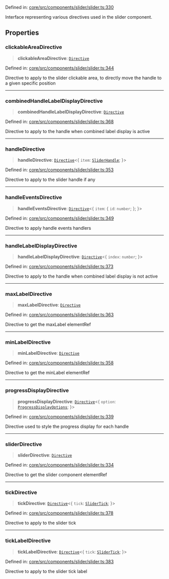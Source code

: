 Defined in: [core/src/components/slider/slider.ts:330](https://github.com/AmadeusITGroup/AgnosUI/blob/2594f3ac31710324e25ebc056257e07a3284788b/core/src/components/slider/slider.ts#L330)

Interface representing various directives used in the slider component.

## Properties

### clickableAreaDirective

> **clickableAreaDirective**: [`Directive`](../type-aliases/Directive.md)

Defined in: [core/src/components/slider/slider.ts:344](https://github.com/AmadeusITGroup/AgnosUI/blob/2594f3ac31710324e25ebc056257e07a3284788b/core/src/components/slider/slider.ts#L344)

Directive to apply to the slider clickable area, to directly move the handle to a given specific position

***

### combinedHandleLabelDisplayDirective

> **combinedHandleLabelDisplayDirective**: [`Directive`](../type-aliases/Directive.md)

Defined in: [core/src/components/slider/slider.ts:368](https://github.com/AmadeusITGroup/AgnosUI/blob/2594f3ac31710324e25ebc056257e07a3284788b/core/src/components/slider/slider.ts#L368)

Directive to apply to the handle when combined label display is active

***

### handleDirective

> **handleDirective**: [`Directive`](../type-aliases/Directive.md)\<\{ `item`: [`SliderHandle`](SliderHandle.md); \}\>

Defined in: [core/src/components/slider/slider.ts:353](https://github.com/AmadeusITGroup/AgnosUI/blob/2594f3ac31710324e25ebc056257e07a3284788b/core/src/components/slider/slider.ts#L353)

Directive to apply to the slider handle if any

***

### handleEventsDirective

> **handleEventsDirective**: [`Directive`](../type-aliases/Directive.md)\<\{ `item`: \{ `id`: `number`; \}; \}\>

Defined in: [core/src/components/slider/slider.ts:349](https://github.com/AmadeusITGroup/AgnosUI/blob/2594f3ac31710324e25ebc056257e07a3284788b/core/src/components/slider/slider.ts#L349)

Directive to apply handle events handlers

***

### handleLabelDisplayDirective

> **handleLabelDisplayDirective**: [`Directive`](../type-aliases/Directive.md)\<\{ `index`: `number`; \}\>

Defined in: [core/src/components/slider/slider.ts:373](https://github.com/AmadeusITGroup/AgnosUI/blob/2594f3ac31710324e25ebc056257e07a3284788b/core/src/components/slider/slider.ts#L373)

Directive to apply to the handle when combined label display is not active

***

### maxLabelDirective

> **maxLabelDirective**: [`Directive`](../type-aliases/Directive.md)

Defined in: [core/src/components/slider/slider.ts:363](https://github.com/AmadeusITGroup/AgnosUI/blob/2594f3ac31710324e25ebc056257e07a3284788b/core/src/components/slider/slider.ts#L363)

Directive to get the maxLabel elementRef

***

### minLabelDirective

> **minLabelDirective**: [`Directive`](../type-aliases/Directive.md)

Defined in: [core/src/components/slider/slider.ts:358](https://github.com/AmadeusITGroup/AgnosUI/blob/2594f3ac31710324e25ebc056257e07a3284788b/core/src/components/slider/slider.ts#L358)

Directive to get the minLabel elementRef

***

### progressDisplayDirective

> **progressDisplayDirective**: [`Directive`](../type-aliases/Directive.md)\<\{ `option`: [`ProgressDisplayOptions`](ProgressDisplayOptions.md); \}\>

Defined in: [core/src/components/slider/slider.ts:339](https://github.com/AmadeusITGroup/AgnosUI/blob/2594f3ac31710324e25ebc056257e07a3284788b/core/src/components/slider/slider.ts#L339)

Directive used to style the progress display for each handle

***

### sliderDirective

> **sliderDirective**: [`Directive`](../type-aliases/Directive.md)

Defined in: [core/src/components/slider/slider.ts:334](https://github.com/AmadeusITGroup/AgnosUI/blob/2594f3ac31710324e25ebc056257e07a3284788b/core/src/components/slider/slider.ts#L334)

Directive to get the slider component elementRef

***

### tickDirective

> **tickDirective**: [`Directive`](../type-aliases/Directive.md)\<\{ `tick`: [`SliderTick`](SliderTick.md); \}\>

Defined in: [core/src/components/slider/slider.ts:378](https://github.com/AmadeusITGroup/AgnosUI/blob/2594f3ac31710324e25ebc056257e07a3284788b/core/src/components/slider/slider.ts#L378)

Directive to apply to the slider tick

***

### tickLabelDirective

> **tickLabelDirective**: [`Directive`](../type-aliases/Directive.md)\<\{ `tick`: [`SliderTick`](SliderTick.md); \}\>

Defined in: [core/src/components/slider/slider.ts:383](https://github.com/AmadeusITGroup/AgnosUI/blob/2594f3ac31710324e25ebc056257e07a3284788b/core/src/components/slider/slider.ts#L383)

Directive to apply to the slider tick label
